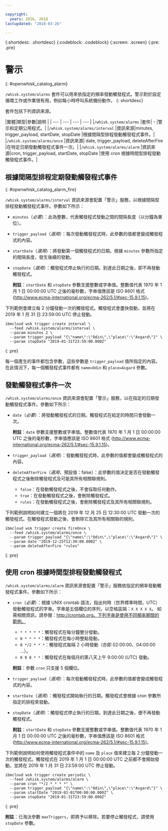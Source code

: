 ```yaml
---

copyright:
  years: 2016, 2018
lastupdated: "2018-03-26"

---
```


{:shortdesc: .shortdesc}
{:codeblock: .codeblock}
{:screen: .screen}
{:pre: .pre}

# 警示
{: #openwhisk_catalog_alarm}

`/whisk.system/alarms` 套件可以用來依指定的頻率發動觸發程式。警示對於設定循環工作或作業很有用，例如每小時呼叫系統備份動作。
{: shortdesc}

套件包括下列資訊來源。

|實體|類型|參數|說明
|
| --- | --- | --- | --- |
|`/whisk.system/alarms` |套件| - |警示和定期公用程式。|
|`/whisk.system/alarms/interval` |資訊來源|minutes, trigger_payload, startDate, stopDate |根據間隔型排程發動觸發程式事件。|
|`/whisk.system/alarms/once` |資訊來源| date, trigger_payload, deleteAfterFire |在特定日期發動觸發程式事件一次。|
|`/whisk.system/alarms/alarm` |資訊來源|cron, trigger_payload, startDate, stopDate |使用 cron 根據時間型排程發動觸發程式事件。|


## 根據間隔型排程定期發動觸發程式事件
{: #openwhisk_catalog_alarm_fire}

`/whisk.system/alarms/interval` 資訊來源會配置「警示」服務，以根據間隔型排程發動觸發程式事件。參數如下所示：

- `minutes`（*必要*）：此為整數，代表觸發程式發動之間的間隔長度（以分鐘為單位）。
- `trigger_payload`（*選用*）：每次發動觸發程式時，此參數的值都會變成觸發程式的內容。
- `startDate`（*選用*）：將發動第一個觸發程式的日期。根據 `minutes` 參數所指定的間隔長度，發生後續的發動。
- `stopDate`（*選用*）：觸發程式停止執行的日期。到達此日期之後，即不再發動觸發程式。

  **附註**：`startDate` 和 `stopDate` 參數支援整數或字串值。整數值代表 1970 年 1 月 1 日 00:00:00 UTC 之後的毫秒數，字串值應該是 ISO 8601 格式 (http://www.ecma-international.org/ecma-262/5.1/#sec-15.9.1.15)。

下列範例會建立每 2 分鐘發動一次的觸發程式。觸發程式會盡快發動，並將在 2019 年 1 月 31 日 23:59:00 UTC 停止發動。

  ```
  ibmcloud wsk trigger create interval \
    --feed /whisk.system/alarms/interval \
    --param minutes 2 \
    --param trigger_payload "{\"name\":\"Odin\",\"place\":\"Asgard\"}" \
    --param stopDate "2019-01-31T23:59:00.000Z"
  ```
  {: pre}

每一個產生的事件都包含參數，這些參數是 `trigger_payload` 值所指定的內容。在此情況下，每一個觸發程式事件都有 `name=Odin` 和 `place=Asgard` 參數。

## 發動觸發程式事件一次

`/whisk.system/alarms/once` 資訊來源會配置「警示」服務，以在指定的日期發動觸發程式事件。參數如下所示：

- `date`（*必要*）：將發動觸發程式的日期。觸發程式在給定的時間只會發動一次。

  **附註**：`date` 參數支援整數或字串值。整數值代表 1970 年 1 月 1 日 00:00:00 UTC 之後的毫秒數，字串值應該是 ISO 8601 格式 (http://www.ecma-international.org/ecma-262/5.1/#sec-15.9.1.15)。

- `trigger_payload`（*選用*）：發動觸發程式時，此參數的值都會變成觸發程式的內容。

- `deleteAfterFire`（*選用*，預設值：false）：此參數的值決定是否在發動觸發程式之後刪除觸發程式及可能其所有相關聯規則。
  - `false`：在發動觸發程式之後，不會採取任何動作。
  - `true`：在發動觸發程式之後，會刪除觸發程式。
  - `rules`：在發動觸發程式之後，會刪除觸發程式及其所有相關聯規則。

下列範例說明如何建立一個將在 2019 年 12 月 25 日 12:30:00 UTC 發動一次的觸發程式。在觸發程式發動之後，會刪除它及其所有相關聯的規則。

  ```
  ibmcloud wsk trigger create fireOnce \
    --feed /whisk.system/alarms/once \
    --param trigger_payload "{\"name\":\"Odin\",\"place\":\"Asgard\"}" \
    --param date "2019-12-25T12:30:00.000Z" \
    --param deleteAfterFire "rules"
  ```
  {: pre}

## 使用 cron 根據時間型排程發動觸發程式

`/whisk.system/alarms/alarm` 資訊來源會配置「警示」服務依指定的頻率發動觸發程式事件。參數如下所示：

- `cron`（*必要*）：根據 UNIX crontab 語法，指出何時（世界標準時間，UTC）發動觸發程式的字串。字串是五個欄位的序列，以空格區隔：`X X X X X`。
如需相關資訊，請參閱：http://crontab.org。下列字串是使用不同頻率期間的範例。

  - `* * * * *`：觸發程式在每分鐘整分發動。
  - `0 * * * *`：觸發程式在每小時整點發動。
  - `0 */2 * * *`：觸發程式每隔 2 小時發動（亦即 02:00:00、04:00:00 ...）。
  - `0 9 8 * *`：觸發程式在每個月的第八天上午 9:00:00 (UTC) 發動。

  **附註**：參數 `cron` 只支援 5 個欄位。

- `trigger_payload`（*選用*）：每次發動觸發程式時，此參數的值都會變成觸發程式的內容。

- `startDate`（*選用*）：觸發程式開始執行的日期。觸發程式會根據 cron 參數所指定的排程來發動。

- `stopDate`（*選用*）：觸發程式停止執行的日期。到達此日期之後，便不再發動觸發程式。

  **附註**：`startDate` 和 `stopDate` 參數支援整數或字串值。整數值代表 1970 年 1 月 1 日 00:00:00 UTC 之後的毫秒數，字串值應該是 ISO 8601 格式 (http://www.ecma-international.org/ecma-262/5.1/#sec-15.9.1.15)。

下列範例說明如何使用觸發程式事件中的 `name` 及 `place` 值來建立每 2 分鐘發動一次的觸發程式。觸發程式在 2019 年 1 月 1 日 00:00:00 UTC 之前都不會開始發動，並將在 2019 年 1 月 31 日 23:59:00 UTC 停止發動。

  ```
  ibmcloud wsk trigger create periodic \
    --feed /whisk.system/alarms/alarm \
    --param cron "*/2 * * * *" \
    --param trigger_payload "{\"name\":\"Odin\",\"place\":\"Asgard\"}" \
    --param startDate "2019-01-01T00:00:00.000Z" \
    --param stopDate "2019-01-31T23:59:00.000Z"
  ```
  {: pre}

 **附註**：已淘汰參數 `maxTriggers`，即將予以移除。若要停止觸發程式，請使用 `stopDate` 參數。
